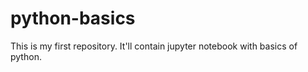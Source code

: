 # python-basics
This is my first repository. It'll contain jupyter notebook with basics of python.  
